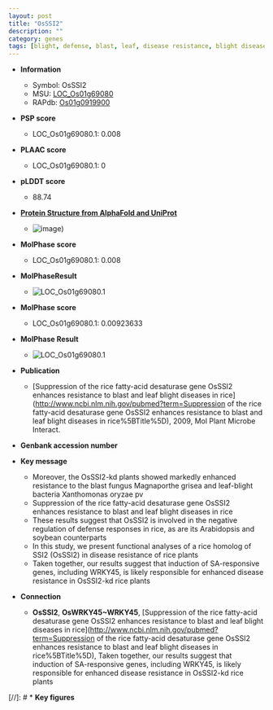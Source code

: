 ```yaml
---
layout: post
title: "OsSSI2"
description: ""
category: genes
tags: [blight, defense, blast, leaf, disease resistance, blight disease, disease, defense response]
---
```


* **Information**  
    + Symbol: OsSSI2  
    + MSU: [LOC_Os01g69080](http://rice.plantbiology.msu.edu/cgi-bin/ORF_infopage.cgi?orf=LOC_Os01g69080)  
    + RAPdb: [Os01g0919900](http://rapdb.dna.affrc.go.jp/viewer/gbrowse_details/irgsp1?name=Os01g0919900)  

* **PSP score**  
    + LOC_Os01g69080.1: 0.008 

* **PLAAC score**  
    + LOC_Os01g69080.1: 0 

* **pLDDT score**
    + 88.74

* **[Protein Structure from AlphaFold and UniProt](https://www.uniprot.org/uniprotkb/Q8S059/entry#structure)**
    + ![image](https://ricepsp.github.io/images/Q8/AF-Q8S059-F1.png))

* **MolPhase score**
    + LOC_Os01g69080.1: 0.008

* **MolPhaseResult**
    + ![LOC_Os01g69080.1](https://ricepsp.github.io/pictures/LOC_Os01g/LOC_Os01g69080.1.png)

* **MolPhase score**
    + LOC_Os01g69080.1: 0.00923633

* **MolPhase Result**
    + ![LOC_Os01g69080.1](https://304243504.github.io/Pictures/LOC_Os01g/LOC_Os01g69080.1.png)

* **Publication**  
    + [Suppression of the rice fatty-acid desaturase gene OsSSI2 enhances resistance to blast and leaf blight diseases in rice](http://www.ncbi.nlm.nih.gov/pubmed?term=Suppression of the rice fatty-acid desaturase gene OsSSI2 enhances resistance to blast and leaf blight diseases in rice%5BTitle%5D), 2009, Mol Plant Microbe Interact.

* **Genbank accession number**  

* **Key message**  
    + Moreover, the OsSSI2-kd plants showed markedly enhanced resistance to the blast fungus Magnaporthe grisea and leaf-blight bacteria Xanthomonas oryzae pv
    + Suppression of the rice fatty-acid desaturase gene OsSSI2 enhances resistance to blast and leaf blight diseases in rice
    + These results suggest that OsSSI2 is involved in the negative regulation of defense responses in rice, as are its Arabidopsis and soybean counterparts
    + In this study, we present functional analyses of a rice homolog of SSI2 (OsSSI2) in disease resistance of rice plants
    + Taken together, our results suggest that induction of SA-responsive genes, including WRKY45, is likely responsible for enhanced disease resistance in OsSSI2-kd rice plants

* **Connection**  
    + __OsSSI2__, __OsWRKY45~WRKY45__, [Suppression of the rice fatty-acid desaturase gene OsSSI2 enhances resistance to blast and leaf blight diseases in rice](http://www.ncbi.nlm.nih.gov/pubmed?term=Suppression of the rice fatty-acid desaturase gene OsSSI2 enhances resistance to blast and leaf blight diseases in rice%5BTitle%5D), Taken together, our results suggest that induction of SA-responsive genes, including WRKY45, is likely responsible for enhanced disease resistance in OsSSI2-kd rice plants

[//]: # * **Key figures**  


